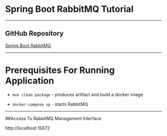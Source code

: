 # Spring Boot RabbitMQ Tutorial
___

## GitHub Repository

[Spring Boot RabbitMQ](https://github.com/BabakBazghale/spring-boot-RabbitMQ)

___

# Prerequisites For Running Application

* `mvn clean package` - produces artifact and build a docker image

* `docker-compose up` - starts RabbitMQ

___

##Access To RabbitMQ Management Interface

http://localhost:15672